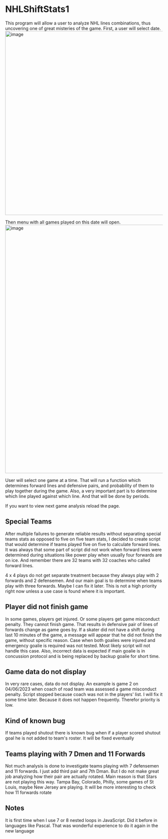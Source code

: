 # NHLShiftStats1
This program will allow a user to analyze NHL lines combinations, thus uncovering one of great misteries of the game. First, a user will select date. 
<img width="589" alt="image" src="https://user-images.githubusercontent.com/88174852/205549984-314ae5dd-8759-45c9-87b3-2e48bd7ae0d4.png">

Then menu with all games played on this date will open. 
<img width="795" alt="image" src="https://user-images.githubusercontent.com/88174852/205549691-589d00e9-261b-4661-a04e-b20b1fb2a117.png">
    
User will select one game at a time. That will run a function which determines forward lines and defensive pairs, and probability of them to play together during the game. Also, a very important part is to determine which line played against which line. And that will be done by periods.

If you want to view next game analysis reload the page.

## Special Teams
After multiple failures to generate reliable results without separating special teams stats as opposed to five on five team stats, I decided to create script that would determine if teams played five on five to calculate forward lines. It was always that some part of script did not work when forward lines were determined during situations like power play when usually four forwards are on ice. And remember there are 32 teams with 32 coaches who called forward lines.

4 x 4 plays do not get separate treatment because they always play with 2 forwards and 2 defensemen. And our main goal is to determine when teams play with three forwards. Maybe I can fix it later. This is not a high priority right now unless a use case is found where it is important.

## Player did not finish game
In some games, players get injured. Or some players get game misconduct penalty. They cannot finish game. That results in defensive pair of lines of forwards change as game goes by. If a skater did not have a shift during last 10 minutes of the game, a message will appear that he did not finish the game, without specific reason. Case when both goalies were injured and emergency goalie is required was not tested. Most likely script will not handle this case. Also, incorrect data is expected if main goalie is in concussion protocol and is being replaced by backup goalie for short time. 

## Game data do not display
In very rare cases, data do not display. An example is game 2 on 04/06/2023 when coach of road team was assessed a game misconduct penalty. Script stopped because coach was not in the players' list. I will fix it some time later. Because it does not happen frequently. Therefor priority is low.

## Kind of known bug 
If teams played shutout there is known bug when if a player scored shutout goal he is not added to team's roster. It will be fixed eventually

## Teams playing with 7 Dmen and 11 Forwards
Not much analysis is done to investigate teams playing with 7 defensemen and 11 forwards. I just add third pair and 7th Dman. But I do not make great job analyzing how their pair are actually rotated. Main reason is that Stars are not playing this way. Tampa Bay, Colorado, Philly, some games of St Louis, maybe New Jersey are playing. It will be more interesting to check how 11 forwards rotate

## Notes
It is first time when I use 7 or 8 nested loops in JavaScript. Did it before in languages like Pascal. That was wonderful experience to do it again in the new language
